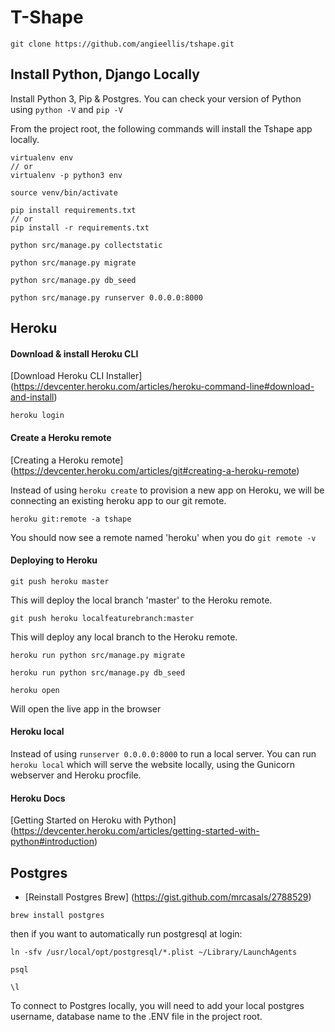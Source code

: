 # T-Shape

```
git clone https://github.com/angieellis/tshape.git
```

## Install Python, Django Locally


Install Python 3, Pip & Postgres. You can check your version of Python using `python -V` and `pip -V`


From the project root, the following commands will install the Tshape app locally.

```
virtualenv env
// or
virtualenv -p python3 env
```
```
source venv/bin/activate
```
```
pip install requirements.txt
// or
pip install -r requirements.txt
```
```
python src/manage.py collectstatic
```
```
python src/manage.py migrate
```
```
python src/manage.py db_seed
```
```
python src/manage.py runserver 0.0.0.0:8000
```



## Heroku

#### Download & install Heroku CLI
[Download Heroku CLI Installer] (https://devcenter.heroku.com/articles/heroku-command-line#download-and-install)

```
heroku login
```

#### Create a Heroku remote
[Creating a Heroku remote] (https://devcenter.heroku.com/articles/git#creating-a-heroku-remote)

Instead of using `heroku create` to provision a new app on Heroku, we will be connecting an existing heroku app to our git remote.

```
heroku git:remote -a tshape
```

You should now see a remote named 'heroku' when you do `git remote -v`

#### Deploying to Heroku

```
git push heroku master
```
This will deploy the local branch 'master' to the Heroku remote.

```
git push heroku localfeaturebranch:master
```
This will deploy any local branch to the Heroku remote.

```
heroku run python src/manage.py migrate
```
```
heroku run python src/manage.py db_seed
```
```
heroku open
```
Will open the live app in the browser

#### Heroku local

Instead of using `runserver 0.0.0.0:8000` to run a local server. You can run `heroku local` which will serve the website locally, using the Gunicorn webserver and Heroku procfile.

#### Heroku Docs
[Getting Started on Heroku with Python] (https://devcenter.heroku.com/articles/getting-started-with-python#introduction)

## Postgres

- [Reinstall Postgres Brew] (https://gist.github.com/mrcasals/2788529)

```
brew install postgres
```
then if you want to automatically run postgresql at login:
```
ln -sfv /usr/local/opt/postgresql/*.plist ~/Library/LaunchAgents
```
```
psql
```
```
\l
```

To connect to Postgres locally, you will need to add your local postgres username, database name to the .ENV file in the project root.
